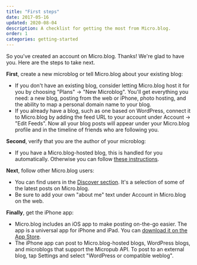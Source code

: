 ```yaml
---
title: "First steps"
date: 2017-05-16
updated: 2020-08-04
description: A checklist for getting the most from Micro.blog.
order: 1
categories: getting-started
---
```

So you've created an account on Micro.blog. Thanks! We're glad to have you. Here are the steps to take next.

**First**, create a new microblog or tell Micro.blog about your existing blog:

* If you don't have an existing blog, consider letting Micro.blog host it for you by choosing "Plans" → "New Microblog". You'll get everything you need: a new blog, posting from the web or iPhone, photo hosting, and the ability to map a personal domain name to your blog.
* If you already have a blog, such as one based on WordPress, connect it to Micro.blog by adding the feed URL to your account under Account → "Edit Feeds". Now all your blog posts will appear under your Micro.blog profile and in the timeline of friends who are following you.

**Second**, verify that you are the author of your microblog:

* If you have a Micro.blog-hosted blog, this is handled for you automatically. Otherwise you can follow [these instructions](/2017/web-site-verification/).

**Next**, follow other Micro.blog users:

* You can find users in the [Discover section](https://micro.blog/discover). It's a selection of some of the latest posts on Micro.blog.
* Be sure to add your own "about me" text under Account in Micro.blog on the web.

**Finally**, get the iPhone app:

* Micro.blog includes an iOS app to make posting on-the-go easier. The app is a universal app for iPhone and iPad. You can [download it on the App Store](https://itunes.apple.com/us/app/micro-blog/id1253201335?ls=1&mt=8).
* The iPhone app can post to Micro.blog-hosted blogs, WordPress blogs, and microblogs that support the Micropub API. To post to an external blog, tap Settings and select "WordPress or compatible weblog".
